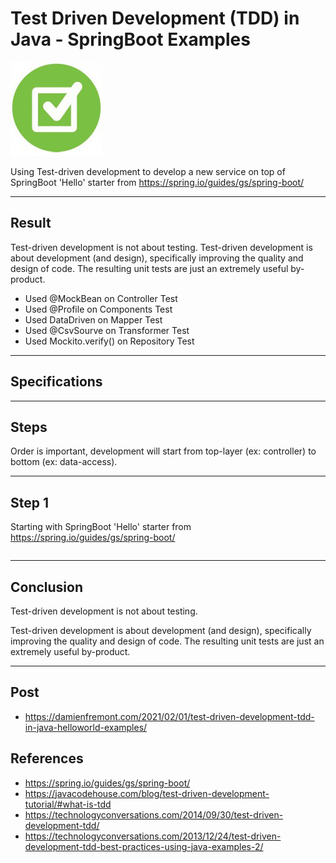 Test Driven Development (TDD) in Java - SpringBoot Examples
===========================================================

![alt text](screenshots/160523003036184.jpg)

Using Test-driven development to develop a new service on top of SpringBoot 'Hello' starter from https://spring.io/guides/gs/spring-boot/

---

## Result
Test-driven development is not about testing. Test-driven development is about development (and design), specifically improving the quality and design of code. The resulting unit tests are just an extremely useful by-product.

- Used @MockBean on Controller Test
- Used @Profile on Components Test
- Used DataDriven on Mapper Test
- Used @CsvSourve on Transformer Test
- Used Mockito.verify() on Repository Test

--- 

## Specifications
---

## Steps

Order is important, development will start from top-layer (ex: controller) to bottom (ex: data-access).

---

## Step 1

Starting with SpringBoot 'Hello' starter from https://spring.io/guides/gs/spring-boot/


````java

````

---

## Conclusion

Test-driven development is not about testing. 

Test-driven development is about development (and design), specifically improving the quality and design of code. The resulting unit tests are just an extremely useful by-product.

---

## Post

- https://damienfremont.com/2021/02/01/test-driven-development-tdd-in-java-helloworld-examples/

## References

- https://spring.io/guides/gs/spring-boot/
- https://javacodehouse.com/blog/test-driven-development-tutorial/#what-is-tdd
- https://technologyconversations.com/2014/09/30/test-driven-development-tdd/
- https://technologyconversations.com/2013/12/24/test-driven-development-tdd-best-practices-using-java-examples-2/